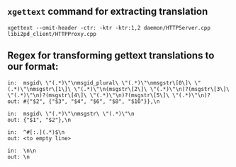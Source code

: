 `xgettext` command for extracting translation
---

```
xgettext --omit-header -ctr: -ktr -ktr:1,2 daemon/HTTPServer.cpp libi2pd_client/HTTPProxy.cpp
```

Regex for transforming gettext translations to our format:
---

```
in:  msgid\ \"(.*)\"\nmsgid_plural\ \"(.*)\"\nmsgstr\[0\]\ \"(.*)\"\nmsgstr\[1\]\ \"(.*)\"\n(msgstr\[2\]\ \"(.*)\"\n)?(msgstr\[3\]\ \"(.*)\"\n)?(msgstr\[4\]\ \"(.*)\"\n)?(msgstr\[5\]\ \"(.*)\"\n)?
out: #{"$2", {"$3", "$4", "$6", "$8", "$10"}},\n
```

```
in:  msgid\ \"(.*)\"\nmsgstr\ \"(.*)\"\n
out: {"$1", "$2"},\n
```

```
in:  ^#[:.](.*)$\n
out: <to empty line>
```

```
in:  \n\n
out: \n
```
